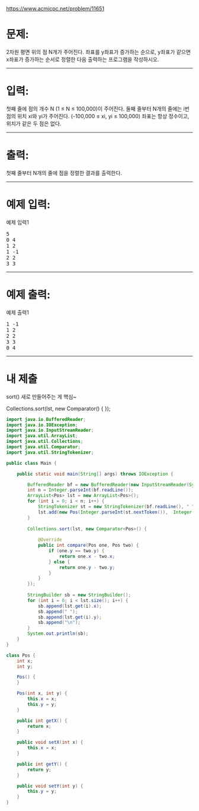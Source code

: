 https://www.acmicpc.net/problem/11651

# 문제: 
2차원 평면 위의 점 N개가 주어진다. 좌표를 y좌표가 증가하는 순으로, y좌표가 같으면 x좌표가 증가하는 순서로 정렬한 다음 출력하는 프로그램을 작성하시오.

---
# 입력:
첫째 줄에 점의 개수 N (1 ≤ N ≤ 100,000)이 주어진다. 둘째 줄부터 N개의 줄에는 i번점의 위치 xi와 yi가 주어진다. (-100,000 ≤ xi, yi ≤ 100,000) 좌표는 항상 정수이고, 위치가 같은 두 점은 없다.

---
# 출력: 
첫째 줄부터 N개의 줄에 점을 정렬한 결과를 출력한다.

---
# 예제 입력:

예제 입력1
<pre>
5
0 4
1 2
1 -1
2 2
3 3
</pre>

---
# 예제 출력:

예제 출력1
<pre>
1 -1
1 2
2 2
3 3
0 4
</pre>

---
# 내 제출

sort() 새로 만들어주는 게 핵심~

Collections.sort(lst, new Comparator<Pos>() {
});

~~~java
import java.io.BufferedReader;
import java.io.IOException;
import java.io.InputStreamReader;
import java.util.ArrayList;
import java.util.Collections;
import java.util.Comparator;
import java.util.StringTokenizer;

public class Main {

	public static void main(String[] args) throws IOException {

		BufferedReader bf = new BufferedReader(new InputStreamReader(System.in));
		int n = Integer.parseInt(bf.readLine());
		ArrayList<Pos> lst = new ArrayList<Pos>();
		for (int i = 0; i < n; i++) {
			StringTokenizer st = new StringTokenizer(bf.readLine(), " ");
			lst.add(new Pos(Integer.parseInt(st.nextToken()),  Integer.parseInt(st.nextToken())));
		}
		
		Collections.sort(lst, new Comparator<Pos>() {
			
			@Override
			public int compare(Pos one, Pos two) {
				if (one.y == two.y) {
					return one.x - two.x;
				} else {
					return one.y - two.y;
				}
			}
		});
		
		StringBuilder sb = new StringBuilder();
		for (int i = 0; i < lst.size(); i++) {
			sb.append(lst.get(i).x);
			sb.append(" ");
			sb.append(lst.get(i).y);
			sb.append("\n");
		}
		System.out.println(sb);
	}
}

class Pos {
	int x;
	int y;

	Pos() {
	}

	Pos(int x, int y) {
		this.x = x;
		this.y = y;
	}

	public int getX() {
		return x;
	}

	public void setX(int x) {
		this.x = x;
	}

	public int getY() {
		return y;
	}

	public void setY(int y) {
		this.y = y;
	}
}
~~~